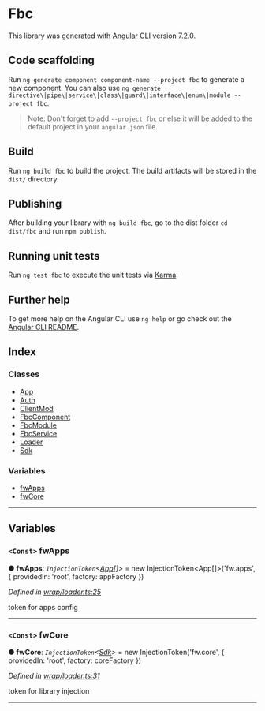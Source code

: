 
Fbc
===

This library was generated with [Angular CLI](https://github.com/angular/angular-cli) version 7.2.0.

Code scaffolding
----------------

Run `ng generate component component-name --project fbc` to generate a new component. You can also use `ng generate directive\|pipe\|service\|class\|guard\|interface\|enum\|module --project fbc`.

> Note: Don't forget to add `--project fbc` or else it will be added to the default project in your `angular.json` file.

Build
-----

Run `ng build fbc` to build the project. The build artifacts will be stored in the `dist/` directory.

Publishing
----------

After building your library with `ng build fbc`, go to the dist folder `cd dist/fbc` and run `npm publish`.

Running unit tests
------------------

Run `ng test fbc` to execute the unit tests via [Karma](https://karma-runner.github.io).

Further help
------------

To get more help on the Angular CLI use `ng help` or go check out the [Angular CLI README](https://github.com/angular/angular-cli/blob/master/README.md).

## Index

### Classes

* [App](classes/app.md)
* [Auth](classes/auth.md)
* [ClientMod](classes/clientmod.md)
* [FbcComponent](classes/fbccomponent.md)
* [FbcModule](classes/fbcmodule.md)
* [FbcService](classes/fbcservice.md)
* [Loader](classes/loader.md)
* [Sdk](classes/sdk.md)

### Variables

* [fwApps](#fwapps)
* [fwCore](#fwcore)

---

## Variables

<a id="fwapps"></a>

### `<Const>` fwApps

**● fwApps**: *`InjectionToken`<[App](classes/app.md)[]>* =  new InjectionToken<App[]>('fw.apps', {
  providedIn: 'root', factory: appFactory
})

*Defined in [wrap/loader.ts:25](https://github.com/chakray/rig/blob/950865a/projects/chakray/fbc/src/wrap/loader.ts#L25)*

token for apps config

___
<a id="fwcore"></a>

### `<Const>` fwCore

**● fwCore**: *`InjectionToken`<[Sdk](classes/sdk.md)>* =  new InjectionToken<Sdk>('fw.core', {
  providedIn: 'root', factory: coreFactory
})

*Defined in [wrap/loader.ts:31](https://github.com/chakray/rig/blob/950865a/projects/chakray/fbc/src/wrap/loader.ts#L31)*

token for library injection

___


